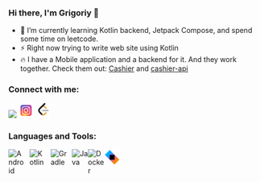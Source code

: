 ### Hi there, I'm Grigoriy 👋

- 🌱 I’m currently learning Kotlin backend, Jetpack Compose, and spend some time on leetcode.
- ⚡ Right now trying to write web site using Kotlin
- 🔥 I have a Mobile application and a backend for it. And they work together. Check them out: [Cashier](https://github.com/Grigoriym/Cashier) and [cashier-api](https://github.com/Grigoriym/cashier-api)

### Connect with me:
<a href="https://linkedin.com/in/grigoriy-mikhalchuk-v/"><img height="30" src="https://cdn.jsdelivr.net/gh/devicons/devicon/icons/linkedin/linkedin-original.svg"></a>
<a href="https://instagram.com/grigoriymikhalchuk/"><img height="30" src="https://github.com/Grigoriym/GrigoriyM/blob/main/icon/instagram.png"></a>
<a href="https://leetcode.com/grigoriymikhalchuk/"><img height="30" src="https://github.com/Grigoriym/GrigoriyM/blob/main/icon/leetcode.png"></a>

### Languages and Tools:

<img align="left" alt="Android" width="32px" src="https://cdn.jsdelivr.net/gh/devicons/devicon/icons/android/android-plain-wordmark.svg" style="padding-right:10px;" />
<img align="left" alt="Kotlin" width="32px" src="https://cdn.jsdelivr.net/gh/devicons/devicon/icons/kotlin/kotlin-original.svg" style="padding-right:10px;"/>
<img align="left" alt="Gradle" width="32px" src="https://cdn.jsdelivr.net/gh/devicons/devicon/icons/gradle/gradle-plain.svg" style="padding-right:10px;"/>
<img align="left" alt="Java" width="32px" src="https://cdn.jsdelivr.net/gh/devicons/devicon/icons/java/java-original-wordmark.svg"/>
<img align="left" alt="Docker" width="32px" src="https://cdn.jsdelivr.net/gh/devicons/devicon/icons/docker/docker-original.svg"/>
<img align="left" alt="ktor" width="32px" src="https://github.com/Grigoriym/GrigoriyM/blob/main/icon/ktor.png"/>
